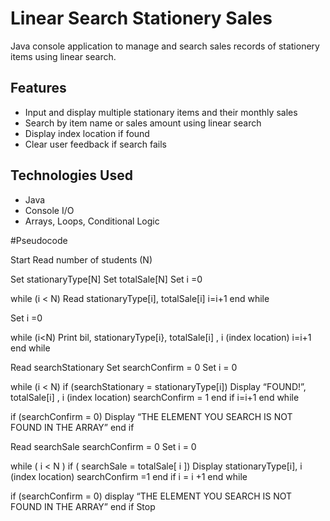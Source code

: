 # Linear Search Stationery Sales

Java console application to manage and search sales records of stationery items using linear search.

## Features
- Input and display multiple stationary items and their monthly sales
- Search by item name or sales amount using linear search
- Display index location if found
- Clear user feedback if search fails

## Technologies Used
- Java
- Console I/O
- Arrays, Loops, Conditional Logic



#Pseudocode

Start
  Read number of students (N)
  
  Set stationaryType[N]
  Set totalSale[N]
  Set i =0
  
  while (i < N)
    Read stationaryType[i], totalSale[i]
    i=i+1
  end while

  Set i =0
  
  while (i<N)
    Print bil, stationaryType[i}, totalSale[i] , i (index location)
    i=i+1
  end while
  
  Read searchStationary
  Set searchConfirm = 0
  Set i = 0
  
  while (i < N)
    if (searchStationary = stationaryType[i])
      Display “FOUND!”, totalSale[i] , i (index location)
      searchConfirm = 1
    end if
    i=i+1
  end while
  
  if (searchConfirm = 0)
    Display “THE ELEMENT YOU SEARCH IS NOT FOUND IN THE ARRAY”
  end if

  Read searchSale
  searchConfirm = 0
  Set i = 0
  
  while ( i < N )
    if ( searchSale = totalSale[ i ])
      Display stationaryType[i], i (index location)
      searchConfirm =1
    end if
    i = i +1
  end while
  
  if (searchConfirm = 0)
    display “THE ELEMENT YOU SEARCH IS NOT FOUND IN THE ARRAY”
  end if
Stop
